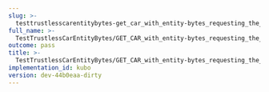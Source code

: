 ```yaml
---
slug: >-
  testtrustlesscarentitybytes-get_car_with_entity-bytes_requesting_the_first_byte_of_a_file_(format-car)-header_etag
full_name: >-
  TestTrustlessCarEntityBytes/GET_CAR_with_entity-bytes_requesting_the_first_byte_of_a_file_(format=car)/Header_Etag
outcome: pass
title: >-
  TestTrustlessCarEntityBytes/GET_CAR_with_entity-bytes_requesting_the_first_byte_of_a_file_(format=car)/Header_Etag
implementation_id: kubo
version: dev-44b0eaa-dirty
---
```


